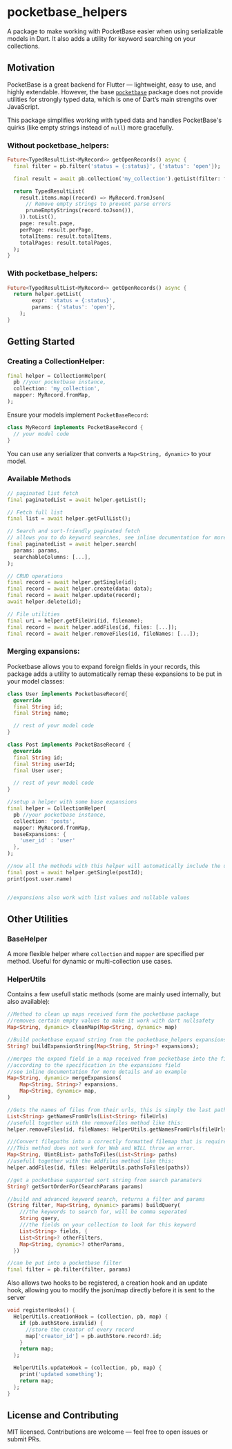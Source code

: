 # pocketbase_helpers

A package to make working with PocketBase easier when using serializable models in Dart. It also adds a utility for keyword searching on your collections.

## Motivation

PocketBase is a great backend for Flutter — lightweight, easy to use, and highly extendable. However, the base [`pocketbase`](https://pub.dev/packages/pocketbase) package does not provide utilities for strongly typed data, which is one of Dart’s main strengths over JavaScript.

This package simplifies working with typed data and handles PocketBase's quirks (like empty strings instead of `null`) more gracefully.

### Without pocketbase_helpers:

```dart
Future<TypedResultList<MyRecord>> getOpenRecords() async {
  final filter = pb.filter('status = {:status}', {'status': 'open'});

  final result = await pb.collection('my_collection').getList(filter: filter);

  return TypedResultList(
    result.items.map((record) => MyRecord.fromJson(
      // Remove empty strings to prevent parse errors
      pruneEmptyStrings(record.toJson()),
    )).toList(),
    page: result.page,
    perPage: result.perPage,
    totalItems: result.totalItems,
    totalPages: result.totalPages,
  );
}
```

### With pocketbase_helpers:

```dart
Future<TypedResultList<MyRecord>> getOpenRecords() async {
  return helper.getList(
        expr: 'status = {:status}', 
        params: {'status': 'open'},
    );
}
```

## Getting Started

### Creating a CollectionHelper:

```dart
final helper = CollectionHelper(
  pb //your pocketbase instance,
  collection: 'my_collection',
  mapper: MyRecord.fromMap,
);
```

Ensure your models implement `PocketBaseRecord`:

```dart
class MyRecord implements PocketBaseRecord {
  // your model code
}
```

You can use any serializer that converts a `Map<String, dynamic>` to your model.

### Available Methods

```dart
// paginated list fetch
final paginatedList = await helper.getList();

// Fetch full list
final list = await helper.getFullList();

// Search and sort-friendly paginated fetch
// allows you to do keyword searches, see inline documentation for more information
final paginatedList = await helper.search(
  params: params,
  searchableColumns: [...],
);

// CRUD operations
final record = await helper.getSingle(id);
final record = await helper.create(data: data);
final record = await helper.update(record);
await helper.delete(id);

// File utilities
final uri = helper.getFileUri(id, filename);
final record = await helper.addFiles(id, files: [...]);
final record = await helper.removeFiles(id, fileNames: [...]);
```

### Merging expansions:
Pocketbase allows you to expand foreign fields in your records,
this package adds a utility to automatically remap these expansions to be put in your model classes:
```dart
class User implements PocketbaseRecord{
  @override
  final String id;
  final String name;

  // rest of your model code
}

class Post implements PocketBaseRecord {
  @override
  final String id;
  final String userId;
  final User user;

  // rest of your model code
}

//setup a helper with some base expansions
final helper = CollectionHelper(
  pb //your pocketbase instance,
  collection: 'posts',
  mapper: MyRecord.fromMap,
  baseExpansions: {
    'user_id' : 'user'
  },
);

//now all the methods with this helper will automatically include the user field
final post = await helper.getSingle(postId);
print(post.user.name)


//expansions also work with list values and nullable values
```

## Other Utilities

### BaseHelper

A more flexible helper where `collection` and `mapper` are specified per method. Useful for dynamic or multi-collection use cases.

### HelperUtils

Contains a few usefull static methods (some are mainly used internally, but also available):
```dart
//Method to clean up maps received form the pocketbase package
//removes certain empty values to make it work with dart nullsafety
Map<String, dynamic> cleanMap(Map<String, dynamic> map)

//Build pocketbase expand string from the pocketbase_helpers expansions format
String? buildExpansionString(Map<String, String>? expansions);

//merges the expand field in a map received from pocketbase into the field map
//according to the specification in the expansions field
//see inline documentation for more details and an example
Map<String, dynamic> mergeExpansions(
    Map<String, String>? expansions,
    Map<String, dynamic> map,
)

//Gets the names of files from their urls, this is simply the last path segment
List<String> getNamesFromUrls(List<String> fileUrls)
//usefull together with the removefiles method like this:
helper.removeFiles(id, fileNames: HelperUtils.getNamesFromUrls(fileUrls))

///Convert filepaths into a correctly formatted filemap that is required by the addFiles method
///This method does not work for Web and WILL throw an error.
Map<String, Uint8List> pathsToFiles(List<String> paths)
//usefull together with the addfiles method like this:
helper.addFiles(id, files: HelperUtils.pathsToFiles(paths))

//get a pocketbase supported sort string from search paramaters
String? getSortOrderFor(SearchParams params)

//build and advanced keyword search, returns a filter and params
(String filter, Map<String, dynamic> params) buildQuery(
    ///the keywords to search for, will be comma seperated
    String query,
    ///the fields on your collection to look for this keyword
    List<String> fields, {
    List<String>? otherFilters,
    Map<String, dynamic>? otherParams,
  })

//can be put into a pocketbase filter
final filter = pb.filter(filter, params)
```

Also allows two hooks to be registered, a creation hook and an update hook, allowing you to modify the json/map directly before it is sent to the server

```dart
void registerHooks() {
  HelperUtils.creationHook = (collection, pb, map) {
    if (pb.authStore.isValid) {
      //store the creator of every record
      map['creator_id'] = pb.authStore.record?.id;
    }
    return map;
  };

  HelperUtils.updateHook = (collection, pb, map) {
    print('updated something');
    return map;
  };
}
```

## License and Contributing

MIT licensed. Contributions are welcome — feel free to open issues or submit PRs.
